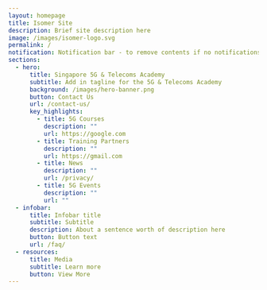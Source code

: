 ```yaml
---
layout: homepage
title: Isomer Site
description: Brief site description here
image: /images/isomer-logo.svg
permalink: /
notification: Notification bar - to remove contents if no notifications
sections:
  - hero:
      title: Singapore 5G & Telecoms Academy
      subtitle: Add in tagline for the 5G & Telecoms Academy
      background: /images/hero-banner.png
      button: Contact Us
      url: /contact-us/
      key_highlights:
        - title: 5G Courses
          description: ""
          url: https://google.com
        - title: Training Partners
          description: ""
          url: https://gmail.com
        - title: News
          description: ""
          url: /privacy/
        - title: 5G Events
          description: ""
          url: ""
  - infobar:
      title: Infobar title
      subtitle: Subtitle
      description: About a sentence worth of description here
      button: Button text
      url: /faq/
  - resources:
      title: Media
      subtitle: Learn more
      button: View More
---
```

